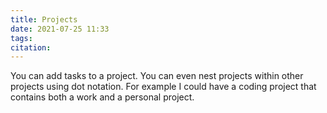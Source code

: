 ```yaml
---
title: Projects
date: 2021-07-25 11:33
tags: 
citation: 
---
```

You can add tasks to a project. You can even nest projects within other projects using dot notation. For example I could have a coding project that contains both a work and a personal project.



